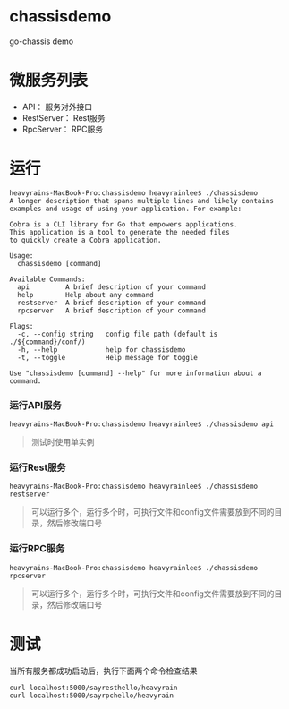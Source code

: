 # chassisdemo
go-chassis demo

# 微服务列表
* API： 服务对外接口
* RestServer： Rest服务
* RpcServer： RPC服务

# 运行
```$xslt
heavyrains-MacBook-Pro:chassisdemo heavyrainlee$ ./chassisdemo 
A longer description that spans multiple lines and likely contains
examples and usage of using your application. For example:

Cobra is a CLI library for Go that empowers applications.
This application is a tool to generate the needed files
to quickly create a Cobra application.

Usage:
  chassisdemo [command]

Available Commands:
  api         A brief description of your command
  help        Help about any command
  restserver  A brief description of your command
  rpcserver   A brief description of your command

Flags:
  -c, --config string   config file path (default is ./${command}/conf/)
  -h, --help            help for chassisdemo
  -t, --toggle          Help message for toggle

Use "chassisdemo [command] --help" for more information about a command.

```

### 运行API服务
```$xslt
heavyrains-MacBook-Pro:chassisdemo heavyrainlee$ ./chassisdemo api
```
> 测试时使用单实例

### 运行Rest服务
```$xslt
heavyrains-MacBook-Pro:chassisdemo heavyrainlee$ ./chassisdemo restserver
```
> 可以运行多个，运行多个时，可执行文件和config文件需要放到不同的目录，然后修改端口号

### 运行RPC服务
```$xslt
heavyrains-MacBook-Pro:chassisdemo heavyrainlee$ ./chassisdemo rpcserver
```
> 可以运行多个，运行多个时，可执行文件和config文件需要放到不同的目录，然后修改端口号

# 测试
当所有服务都成功启动后，执行下面两个命令检查结果
```$xslt
curl localhost:5000/sayresthello/heavyrain
curl localhost:5000/sayrpchello/heavyrain
```